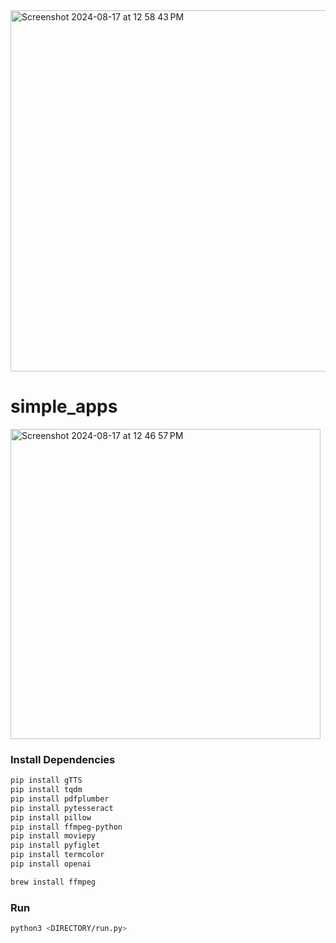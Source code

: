 <img width="578" alt="Screenshot 2024-08-17 at 12 58 43 PM" src="https://github.com/user-attachments/assets/9d232ba7-440a-48d7-ad3c-dd8f96ac948a">

# simple_apps
<img width="496" alt="Screenshot 2024-08-17 at 12 46 57 PM" src="https://github.com/user-attachments/assets/b78c1081-2648-4cae-bbe2-d7917d7801eb">



### Install Dependencies
```bash
pip install gTTS
pip install tqdm
pip install pdfplumber
pip install pytesseract
pip install pillow
pip install ffmpeg-python
pip install moviepy
pip install pyfiglet
pip install termcolor
pip install openai

brew install ffmpeg
```

### Run
```bash
python3 <DIRECTORY/run.py>
```
